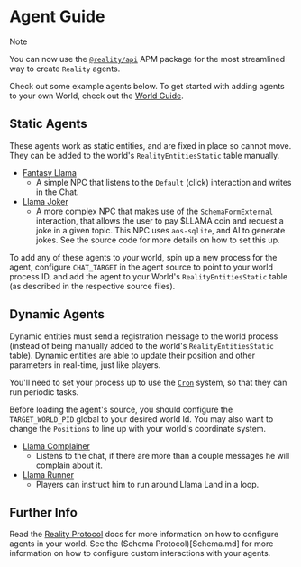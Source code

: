 # Agent Guide

> [!NOTE]
> You can now use the [`@reality/api`](https://apm.betteridea.dev/pkg?id=UEtFZarBGFKXjyNEHFm5JagOBW7Frij8ojk7BjkSbVE) APM package for the most streamlined way to create `Reality` agents.

Check out some example agents below. To get started with adding agents to your own World, check out the [World Guide](WorldGuide.md).

## Static Agents

These agents work as static entities, and are fixed in place so cannot move. They can be added to the world's `RealityEntitiesStatic` table manually.

- [Fantasy Llama](../process/npc/rpgland/FantasyLlama.lua)
  - A simple NPC that listens to the `Default` (click) interaction and writes in the Chat.
- [Llama Joker](../process/npc/palmisland/LlamaJoker.lua)
  - A more complex NPC that makes use of the `SchemaFormExternal` interaction, that allows the user to pay $LLAMA coin and request a joke in a given topic. This NPC uses `aos-sqlite`, and AI to generate jokes. See the source code for more details on how to set this up.

To add any of these agents to your world, spin up a new process for the agent, configure `CHAT_TARGET` in the agent source to point to your world process ID, and add the agent to your World's `RealityEntitiesStatic` table (as described in the respective source files).

## Dynamic Agents

Dynamic entities must send a registration message to the world process (instead of being manually added to the world's `RealityEntitiesStatic` table). Dynamic entities are able to update their position and other parameters in real-time, just like players.

You'll need to set your process up to use the [`Cron`](https://cookbook_ao.g8way.io/references/cron.html) system, so that they can run periodic tasks.

Before loading the agent's source, you should configure the `TARGET_WORLD_PID` global to your desired world Id. You may also want to change the `Position`s to line up with your world's coordinate system.

- [Llama Complainer](../process/npc/LlamaComplainer.lua)
  - Listens to the chat, if there are more than a couple messages he will complain about it.
- [Llama Runner](../process/npc/LlamaRunner.lua)
  - Players can instruct him to run around Llama Land in a loop.

## Further Info

Read the [Reality Protocol](Reality.md) docs for more information on how to configure agents in your world. See the (Schema Protocol)[Schema.md] for more information on how to configure custom interactions with your agents.
